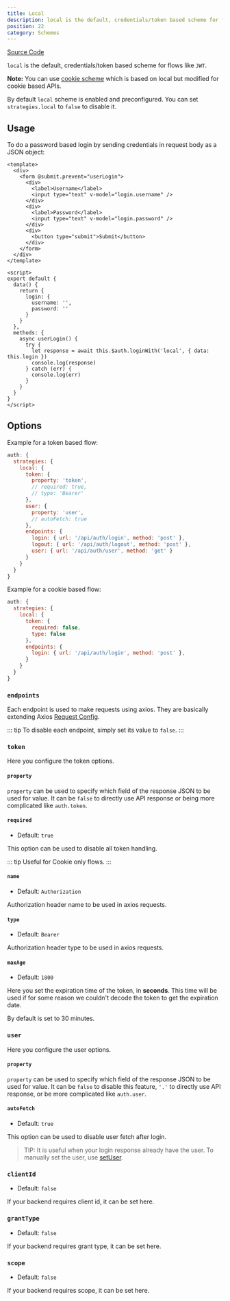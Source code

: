 ```yaml
---
title: Local
description: local is the default, credentials/token based scheme for flows like JWT.
position: 22
category: Schemes
---
```


[Source Code](https://github.com/nuxt-community/auth-module/blob/dev/src/schemes/local.ts)

`local` is the default, credentials/token based scheme for flows like `JWT`.

**Note:** You can use [cookie scheme](./cookie) which is based on local but modified for cookie based APIs.

By default `local` scheme is enabled and preconfigured. You can set `strategies.local` to `false` to disable it.

## Usage

To do a password based login by sending credentials in request body as a JSON object:

```vue
<template>
  <div>
    <form @submit.prevent="userLogin">
      <div>
        <label>Username</label>
        <input type="text" v-model="login.username" />
      </div>
      <div>
        <label>Password</label>
        <input type="text" v-model="login.password" />
      </div>
      <div>
        <button type="submit">Submit</button>
      </div>
    </form>
  </div>
</template>

<script>
export default {
  data() {
    return {
      login: {
        username: '',
        password: ''
      }
    }
  },
  methods: {
    async userLogin() {
      try {
        let response = await this.$auth.loginWith('local', { data: this.login })
        console.log(response)
      } catch (err) {
        console.log(err)
      }
    }
  }
}
</script>
```


## Options

Example for a token based flow:

```js
auth: {
  strategies: {
    local: {
      token: {
        property: 'token',
        // required: true,
        // type: 'Bearer'
      },
      user: {
        property: 'user',
        // autoFetch: true
      },
      endpoints: {
        login: { url: '/api/auth/login', method: 'post' },
        logout: { url: '/api/auth/logout', method: 'post' },
        user: { url: '/api/auth/user', method: 'get' }
      }
    }
  }
}
```

Example for a cookie based flow:

```js
auth: {
  strategies: {
    local: {
      token: {
        required: false,
        type: false
      },
      endpoints: {
        login: { url: '/api/auth/login', method: 'post' },
      }
    }
  }
}
```

### `endpoints`

Each endpoint is used to make requests using axios. They are basically extending Axios [Request Config](https://github.com/axios/axios#request-config).

::: tip
To disable each endpoint, simply set its value to `false`.
:::

### `token`

Here you configure the token options.

#### `property`

`property` can be used to specify which field of the response JSON to be used for value. It can be `false` to directly use API response or being more complicated like `auth.token`.

#### `required`

- Default: `true`

This option can be used to disable all token handling.

::: tip
Useful for Cookie only flows.
:::

#### `name`

- Default: `Authorization`

Authorization header name to be used in axios requests.

#### `type`

- Default: `Bearer`

Authorization header type to be used in axios requests.

#### `maxAge`

- Default: `1800`

Here you set the expiration time of the token, in **seconds**.
This time will be used if for some reason we couldn't decode the token to get the expiration date.

By default is set to 30 minutes.

### `user`

Here you configure the user options.

#### `property`

`property` can be used to specify which field of the response JSON to be used for value. It can be `false` to disable this feature, `'.'` to directly use API response, or be more complicated like `auth.user`.

#### `autoFetch`

- Default: `true`


This option can be used to disable user fetch after login.

> TIP: It is useful when your login response already have the user. To manually set the user, use [setUser](../api/auth#setuser-user).

### `clientId`

- Default: `false`

If your backend requires client id, it can be set here.

### `grantType`

- Default: `false`

If your backend requires grant type, it can be set here.

### `scope`

- Default: `false`

If your backend requires scope, it can be set here.
